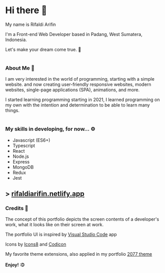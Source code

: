 # Hi there 👋

My name is Rifaldi Arifin

I'm a Front-end Web Developer based in Padang, West Sumatera, Indonesia.

Let's make your dream come true. 🚀
<br><br/>
### About Me 📝

I am very interested in the world of programming, starting with a simple website. and now creating user-friendly responsive websites, modern websites, single-page applications (SPA), animations, and more.
                    
I started learning programming starting in 2021, I learned programming on my own with the intention and determination to be able to learn many things.
<br><br/>
### My skills in developing, for now... ⚙

- Javascript (ES6+)
- Typescript
- React
- Node.js
- Express
- MongoDB
- Redux
- Jest


## > [rifaldiarifin.netlify.app](https://rifaldiarifin.netlify.app)

### Credits 📖

The concept of this portfolio depicts the screen contents of a developer's work, what it looks like on their screen at work.

The portfolio UI is inspired by [Visual Studio Code](https://code.visualstudio.com) app

Icons by 
[Icons8](https://icons8.com) and 
[Codicon](https://github.com/microsoft/vscode-codicons)

My favorite theme extensions, also applied in my portfolio [2077 theme](https://marketplace.visualstudio.com/items?itemName=Endormi.2077-theme)
<br></br>
**Enjoy! :D**